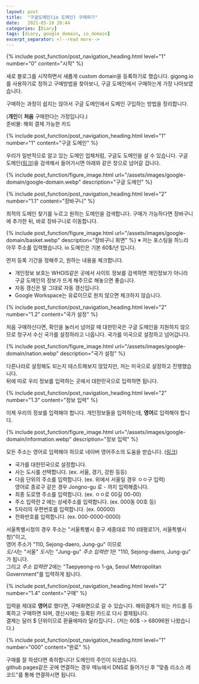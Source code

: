 ```yaml
---
layout: post
title:  "구글도메인(io 도메인) 구매하기"
date:   2021-05-10 20:44
categories: [Diary]
tags: [diary, google_domain, io_domain]
excerpt_separator: <!--read more-->
---
```



<!-- include for toc -->
{% include post_function/post_navigation_heading.html level="1" number="0" content="시작" %}

새로 블로그를 시작하면서 새롭게 custom domain을 등록하기로 했습니다.
gigong.io를 사용하기로 정하고 구매방법을 찾아보니, 구글 도메인에서 구매하는게 가장 나아보였습니다.
<!--start excerpt-->구매하는 과정이 쉽지는 않아서 구글 도메인에서 도메인 구입하는 방법을 정리합니다.  
(**개인**이 **처음** 구매한다는 가정입니다.)  
준비물: 해외 결제 가능한 카드
<!--read more-->


<!-- include for toc -->
{% include post_function/post_navigation_heading.html level="1" number="1" content="구글 도메인" %}

우리가 일반적으로 알고 있는 도메인 업체처럼, 구글도 도메인을 살 수 있습니다.
구글 도메인([링크][google-domain])을 검색해서 들어가시면 아래와 같은 창으로 넘어갈 겁니다.

<!-- include for image -->
{% include post_function/figure_image.html url="/assets/images/google-domain/google-domain.webp" description="구글 도메인" %}


<!-- include for toc -->
{% include post_function/post_navigation_heading.html level="2" number="1.1" content="장바구니" %}

최적의 도메인 찾기를 누르고 원하는 도메인을 검색합니다. 구매가 가능하다면 장바구니에 추가한 뒤, 바로 장바구니로 이동합니다.

<!-- include for image -->
{% include post_function/figure_image.html url="/assets/images/google-domain/basket.webp" description="장바구니 화면" %}
※ 저는 포스팅을 하느라 아무 주소를 입력했습니다. io 도메인은 기본 60$/년 입니다.

먼저 등록 기간을 정해주고, 원하는 내용을 체크합니다.

- 개인정보 보호는 WHOIS같은 곳에서 사이트 정보를 검색하면 개인정보가 아니라  
구글 도메인의 정보가 뜨게 해주므로 해놓으면 좋습니다.
- 자동 갱신은 말 그대로 자동 갱신입니다.
- Google Workspace는 유료이므로 원치 않으면 체크하지 않습니다.


<!-- include for toc -->
{% include post_function/post_navigation_heading.html level="2" number="1.2" content="국가 설정" %}

처음 구매하신다면, 확인을 눌러서 넘어갈 때 대한민국은 구글 도메인을 지원하지 않으므로 청구서 수신 국가를 설정하라고 나옵니다.
국가를 미국으로 설정하고 넘어갑니다.

<!-- include for image -->
{% include post_function/figure_image.html url="/assets/images/google-domain/nation.webp" description="국가 설정" %}

다른나라로 설정해도 되는지 테스트해보지 않았지만, 저는 미국으로 설정하고 진행했습니다.  
뒤에 따로 우리 정보를 입력하는 곳에서 대한민국으로 입력하면 됩니다.


<!-- include for toc -->
{% include post_function/post_navigation_heading.html level="2" number="1.3" content="정보 입력" %}

이제 우리의 정보를 입력해야 합니다. 개인정보들을 입력하는데, **영어**로 입력해야 합니다.

<!-- include for image -->
{% include post_function/figure_image.html url="/assets/images/google-domain/information.webp" description="정보 입력" %}

모든 주소는 영어로 입력해야 하므로 네이버 영어주소의 도움을 받습니다. ([링크][naver-english-address])
- 국가를 대한민국으로 설정합니다.
- 사는 도시를 선택합니다. (ex. 서울, 경기, 강원 등등)  
- 다음 단위의 주소를 입력합니다. (ex. 위에서 서울일 경우 ㅇㅇ구 입력)  
영어로 종로구 같은 경우 Jongno-gu 로 - 까지 입력해줍니다.
- 최종 도로명 주소를 입력합니다. (ex. ㅇㅇ로 00길 00-00)
- 주소 입력란 2 에는 상세주소를 입력합니다. (ex. 000동 00호 등)
- 5자리의 우편번호를 입력합니다. (ex. 00000)
- 전화번호를 입력합니다. (ex. 000-0000-0000)

서울특별시청의 경우 주소는 "서울특별시 중구 세종대로 110 (태평로1가, 서울특별시청)"이고,  
영어 주소가 "110, Sejong-daero, Jung-gu" 이므로  
*도/시*는 "서울" *도시*는 "Jung-gu" *주소 입력란 1*은 "110, Sejong-daero, Jung-gu" 가 됩니다.  
그리고 *주소 입력란 2*에는 "Taepyeong-ro 1-ga, Seoul Metropolitan Government"를 입력하게 됩니다.


<!-- include for toc -->
{% include post_function/post_navigation_heading.html level="2" number="1.4" content="구매" %}

입력을 제대로 **영어**로 했다면, 구매화면으로 갈 수 있습니다. 해외결제가 되는 카드를 등록하고 구매하면 되며, 갱신시에는 등록된 카드로 다시 결제됩니다.  
결제는 달러 $ 단위이므로 환율에따라 달라집니다.. (저는 60$ -> 68096원 나왔습니다.)


<!-- include for toc -->
{% include post_function/post_navigation_heading.html level="1" number="000" content="완료" %}

구매를 잘 하셨다면 축하합니다! 도메인의 주인이 되셨습니다.  
github pages같은 곳에 연결하는 경우 메뉴에서 DNS로 들어가신 후 "맞춤 리소스 레코드"를 통해 연결하시면 됩니다.




[google-domain]:  https://domains.google.com/registrar/
[naver-english-address]: https://search.naver.com/search.naver?query=%EC%98%81%EC%96%B4%EC%A3%BC%EC%86%8C